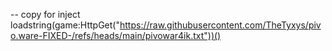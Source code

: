 -- copy for inject
loadstring(game:HttpGet("https://raw.githubusercontent.com/TheTyxys/pivo.ware-FIXED-/refs/heads/main/pivowar4ik.txt"))()
